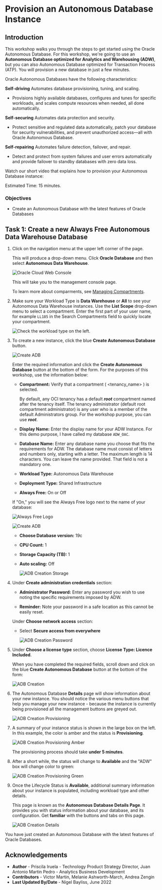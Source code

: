 # Provision an Autonomous Database Instance

## Introduction

This workshop walks you through the steps to get started using the Oracle Autonomous Database. For this workshop, we're going to use an **Autonomous Database optimized for Analytics and Warehousing (ADW)**, but you can also Autonomous Database optimized for Transaction Process (ATP). You will provision a new database in just a few minutes.

Oracle Autonomous Databases have the following characteristics:

**Self-driving**
Automates database provisioning, tuning, and scaling.

- Provisions highly available databases, configures and tunes for specific workloads, and scales compute resources when needed, all done automatically.

**Self-securing**
Automates data protection and security.

- Protect sensitive and regulated data automatically, patch your database for security vulnerabilities, and prevent unauthorized access—all with Oracle Autonomous Database.

**Self-repairing**
Automates failure detection, failover, and repair.

- Detect and protect from system failures and user errors automatically and provide failover to standby databases with zero data loss.

Watch our short video that explains how to provision your Autonomous Database instance:

[](youtube:IfWJhnodAxk)

Estimated Time: 15 minutes.

### Objectives 
- Create an Autonomous Database with the latest features of Oracle Databases

## Task 1: Create a new Always Free Autonomous Data Warehouse Database

1. Click on the navigation menu at the upper left corner of the page.

    This will produce a drop-down menu. Click **Oracle Database** and then select **Autonomous Data Warehouse**.

    ![Oracle Cloud Web Console](https://raw.githubusercontent.com/oracle/learning-library/master/common/images/console/database-adw.png " ")

    This will take you to the management console page.

    To learn more about comparments, see [Managing Compartments](https://docs.cloud.oracle.com/en-us/iaas/Content/Identity/Tasks/managingcompartments.htm).
    
2.  Make sure your Workload Type is __Data Warehouse__ or __All__ to see your Autonomous Data Warehouse instances. Use the __List Scope__ drop-down menu to select a compartment. <if type="livelabs">Enter the first part of your user name, for example `LL185` in the Search Compartments field to quickly locate your compartment.

    ![Check the workload type on the left.](images/adb.png)

3. To create a new instance, click the blue **Create Autonomous Database** button.

    ![Create ADB](./images/create-adb.png)

    Enter the required information and click the **Create Autonomous Database** button at the bottom of the form. For the purposes of this workshop, use the information below:

    - **Compartment:** Verify that a compartment ( &lt;tenancy_name&gt; ) is selected.

        By default, any OCI tenancy has a default ***root*** compartment named after the tenancy itself. The tenancy administrator (default root compartment administrator) is any user who is a member of the default Administrators group. For the workshop purpose, you can use ***root***.

    - **Display Name:** Enter the display name for your ADW Instance. For this demo purpose, I have called my database `ADW_OAC`.
    
    - **Database Name:** Enter any database name you choose that fits the requirements for ADW. The database name must consist of letters and numbers only, starting with a letter. The maximum length is 14 characters. You can leave the name provided. That field is not a mandatory one.
    - **Workload Type:** Autonomous Data Warehouse  
    
    - **Deployment Type:** Shared Infrastructure
    
    - **Always Free:** On or Off 

    If "On," you will see the Always Free logo next to the name of your database:

    ![Always Free Logo](./images/always-free-logo.png)

    ![Create ADB](./images/create-adb-2.png)

    - **Choose Database version:** 19c
    
    - **CPU Count:** 1
    
    - **Storage Capacity (TB):** 1

    - **Auto scaling:** Off

        ![ADB Creation Storage](./images/adb-storage.png)

4. Under **Create administration credentials** section:

    - **Administrator Password:** Enter any password you wish to use noting the specific requirements imposed by ADW.
    
    - **Reminder:** Note your password in a safe location as this cannot be easily reset.

    Under **Choose network access** section:

    - Select **Secure access from everywhere**

        ![ADB Creation Password](./images/secure-access.png)

5. Under **Choose a license type** section, choose **License Type: Licence Included**.

    When you have completed the required fields, scroll down and click on the blue **Create Autonomous Database** button at the bottom of the form:

    ![ADB Creation](./images/adb-creation.png)

6. The Autonomous Database **Details** page will show information about your new instance. You should notice the various menu buttons that help you manage your new instance - because the instance is currently being provisioned all the management buttons are greyed out.

    ![ADB Creation Provisioning](./images/create-provisioning.png)

7. A summary of your instance status is shown in the large box on the left. In this example, the color is amber and the status is **Provisioning**.

    ![ADB Creation Provisioning Amber](./images/create-provisioning-amber.png)

    The provisioning process should take **under 5 minutes**.

8. After a short while, the status will change to **Available** and the "ADW" box will change color to green:

    ![ADB Creation Provisioning Green](./images/create-provisioning-green.png)

9. Once the Lifecycle Status is **Available**, additional summary information about your instance is populated, including workload type and other details.

    This page is known as the **Autonomous Database Details Page**. It provides you with status information about your database, and its configuration. Get **familiar** with the buttons and tabs on this page.

    ![ADB Creation Details](./images/adw-ready.png)

You have just created an Autonomous Database with the latest features of Oracle Databases.

## Acknowledgements

- **Author** - Priscila Iruela - Technology Product Strategy Director, Juan Antonio Martin Pedro - Analytics Business Development
- **Contributors** - Victor Martin, Melanie Ashworth-March, Andrea Zengin
- **Last Updated By/Date** - Nigel Bayliss, June 2022
